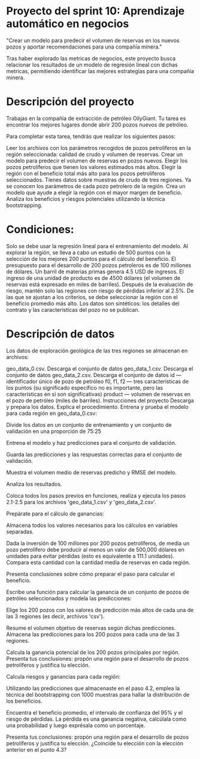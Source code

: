 # Proyecto del sprint 10: Aprendizaje automático en negocios
"Crear un modelo para predecir el volumen de reservas en los nuevos pozos y aportar recomendaciones para una compañía minera."

Tras haber explorado las metricas de negocios, este proyecto busca relacionar los resultados de un modelo de regresión lineal con dichas metricas, permitiendo identificar las mejores estrategias para una compañia minera.

# Descripción del proyecto
Trabajas en la compañía de extracción de petróleo OilyGiant. Tu tarea es encontrar los mejores lugares donde abrir 200 pozos nuevos de petróleo.

Para completar esta tarea, tendrás que realizar los siguientes pasos:

Leer los archivos con los parámetros recogidos de pozos petrolíferos en la región seleccionada: calidad de crudo y volumen de reservas.
Crear un modelo para predecir el volumen de reservas en pozos nuevos.
Elegir los pozos petrolíferos que tienen los valores estimados más altos.
Elegir la región con el beneficio total más alto para los pozos petrolíferos seleccionados.
Tienes datos sobre muestras de crudo de tres regiones. Ya se conocen los parámetros de cada pozo petrolero de la región. Crea un modelo que ayude a elegir la región con el mayor margen de beneficio. Analiza los beneficios y riesgos potenciales utilizando la técnica bootstrapping.

# Condiciones:
Solo se debe usar la regresión lineal para el entrenamiento del modelo.
Al explorar la región, se lleva a cabo un estudio de 500 puntos con la selección de los mejores 200 puntos para el cálculo del beneficio.
El presupuesto para el desarrollo de 200 pozos petroleros es de 100 millones de dólares.
Un barril de materias primas genera 4.5 USD de ingresos. El ingreso de una unidad de producto es de 4500 dólares (el volumen de reservas está expresado en miles de barriles).
Después de la evaluación de riesgo, mantén solo las regiones con riesgo de pérdidas inferior al 2.5%. De las que se ajustan a los criterios, se debe seleccionar la región con el beneficio promedio más alto.
Los datos son sintéticos: los detalles del contrato y las características del pozo no se publican.

# Descripción de datos
Los datos de exploración geológica de las tres regiones se almacenan en archivos:

geo_data_0.csv. Descarga el conjunto de datos
geo_data_1.csv. Descarga el conjunto de datos
geo_data_2.csv. Descarga el conjunto de datos
id — identificador único de pozo de petróleo
f0, f1, f2 — tres características de los puntos (su significado específico no es importante, pero las características en sí son significativas)
product — volumen de reservas en el pozo de petróleo (miles de barriles).
Instrucciones del proyecto
Descarga y prepara los datos. Explica el procedimiento.
Entrena y prueba el modelo para cada región en geo_data_0.csv:

Divide los datos en un conjunto de entrenamiento y un conjunto de validación en una proporción de 75:25

Entrena el modelo y haz predicciones para el conjunto de validación.

Guarda las predicciones y las respuestas correctas para el conjunto de validación.

Muestra el volumen medio de reservas predicho y RMSE del modelo.

Analiza los resultados.

Coloca todos los pasos previos en funciones, realiza y ejecuta los pasos 2.1-2.5 para los archivos 'geo_data_1.csv' y 'geo_data_2.csv'.

Prepárate para el cálculo de ganancias:

Almacena todos los valores necesarios para los cálculos en variables separadas.

Dada la inversión de 100 millones por 200 pozos petrolíferos, de media un pozo petrolífero debe producir al menos un valor de 500,000 dólares en unidades para evitar pérdidas (esto es equivalente a 111.1 unidades). Compara esta cantidad con la cantidad media de reservas en cada región.

Presenta conclusiones sobre cómo preparar el paso para calcular el beneficio.

Escribe una función para calcular la ganancia de un conjunto de pozos de petróleo seleccionados y modela las predicciones:

Elige los 200 pozos con los valores de predicción más altos de cada una de las 3 regiones (es decir, archivos 'csv').

Resume el volumen objetivo de reservas según dichas predicciones. Almacena las predicciones para los 200 pozos para cada una de las 3 regiones.

Calcula la ganancia potencial de los 200 pozos principales por región. Presenta tus conclusiones: propón una región para el desarrollo de pozos petrolíferos y justifica tu elección.

Calcula riesgos y ganancias para cada región:

Utilizando las predicciones que almacenaste en el paso 4.2, emplea la técnica del bootstrapping con 1000 muestras para hallar la distribución de los beneficios.

Encuentra el beneficio promedio, el intervalo de confianza del 95% y el riesgo de pérdidas. La pérdida es una ganancia negativa, calcúlala como una probabilidad y luego exprésala como un porcentaje.

Presenta tus conclusiones: propón una región para el desarrollo de pozos petrolíferos y justifica tu elección. ¿Coincide tu elección con la elección anterior en el punto 4.3?

